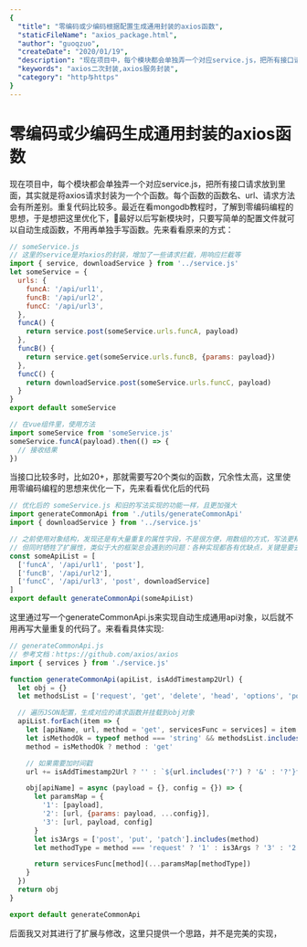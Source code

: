 ```yaml
---
{
  "title": "零编码或少编码根据配置生成通用封装的axios函数",
  "staticFileName": "axios_package.html",
  "author": "guoqzuo",
  "createDate": "2020/01/19",
  "description": "现在项目中，每个模块都会单独弄一个对应service.js，把所有接口请求放到里面，其实就是将axios请求封装为一个个函数。每个函数的函数名、url、请求方法会有所差别。重复代码比较多。最近在看mongodb教程时，了解到零编码编程的思想，于是想把这里优化下，最好以后写新模块时，只要写简单的配置文件就可以自动生成函数，不用再单独手写函数",
  "keywords": "axios二次封装,axios服务封装",
  "category": "http与https"
}
---
```

# 零编码或少编码生成通用封装的axios函数

现在项目中，每个模块都会单独弄一个对应service.js，把所有接口请求放到里面，其实就是将axios请求封装为一个个函数。每个函数的函数名、url、请求方法会有所差别。重复代码比较多。最近在看mongodb教程时，了解到零编码编程的思想，于是想把这里优化下，最好以后写新模块时，只要写简单的配置文件就可以自动生成函数，不用再单独手写函数。先来看看原来的方式：
```js
// someService.js
// 这里的service是对axios的封装，增加了一些请求拦截，用响应拦截等
import { service, downloadService } from '../service.js'
let someService = {
  urls: {
    funcA: '/api/url1',
    funcB: '/api/url2',
    funcC: '/api/url3',
  },
  funcA() {
    return service.post(someService.urls.funcA, payload)
  },
  funcB() {
    return service.get(someService.urls.funcB, {params: payload})
  },
  funcC() {
    return downloadService.post(someService.urls.funcC, payload)
  }
}
export default someService

// 在vue组件里，使用方法
import someService from 'someService.js'
someService.funcA(payload).then(() => {
  // 接收结果
})
```
当接口比较多时，比如20+，那就需要写20个类似的函数，冗余性太高，这里使用零编码编程的思想来优化一下，先来看看优化后的代码
```js
// 优化后的 someService.js 和旧的写法实现的功能一样，且更加强大
import generateCommonApi from './utils/generateCommonApi'
import { downloadService } from '../service.js'

// 之前使用对象结构，发现还是有大量重复的属性字段，不是很方便，用数组的方式，写法更精简，更高效
// 但同时牺牲了扩展性，类似于大的框架总会遇到的问题：各种实现都各有优缺点，关键是要去找一种平衡，做一些取舍。
const someApiList = [
  ['funcA', '/api/url1', 'post'],
  ['funcB', '/api/url2'],
  ['funcC', '/api/url3', 'post', downloadService]
]
export default generateCommonApi(someApiList)
```
这里通过写一个generateCommonApi.js来实现自动生成通用api对象，以后就不用再写大量重复的代码了。来看看具体实现:
```js
// generateCommonApi.js
// 参考文档：https://github.com/axios/axios
import { services } from './service.js'

function generateCommonApi(apiList, isAddTimestamp2Url) {
  let obj = {}
  let methodsList = ['request', 'get', 'delete', 'head', 'options', 'post', 'put' 'patch']

  // 遍历JSON配置，生成对应的请求函数并挂载到obj对象
  apiList.forEach(item => {
    let [apiName, url, method = 'get', servicesFunc = services] = item
    let isMethodOk = typeof method === 'string' && methodsList.includes(method.toLowerCase())
    method = isMethodOk ? method : 'get'

    // 如果需要加时间戳
    url += isAddTimestamp2Url ? '' : `${url.includes('?') ? '&' : '?'}t=${+new Date()}`

    obj[apiName] = async (payload = {}, config = {}) => {
      let paramsMap = {
        '1': [payload],
        '2': [url, {params: payload, ...config}],
        '3': [url, payload, config]
      }
      let is3Args = ['post', 'put', 'patch'].includes(method)
      let methodType = method === 'request' ? '1' : is3Args ? '3' : '2'

      return servicesFunc[method](...paramsMap[methodType])
    }
  })
  return obj
}

export default generateCommonApi 
```

后面我又对其进行了扩展与修改，这里只提供一个思路，并不是完美的实现，